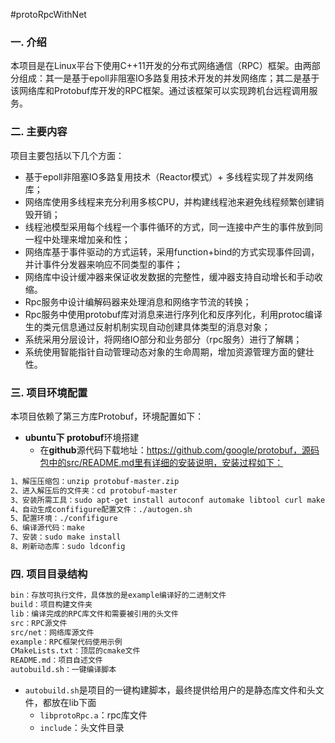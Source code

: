#protoRpcWithNet

### 一. 介绍

本项目是在Linux平台下使用C++11开发的分布式网络通信（RPC）框架。由两部分组成：其一是基于epoll非阻塞IO多路复用技术开发的并发网络库；其二是基于该网络库和Protobuf库开发的RPC框架。通过该框架可以实现跨机台远程调用服务。

### 二. 主要内容

项目主要包括以下几个方面：

- 基于epoll非阻塞IO多路复用技术（Reactor模式）+ 多线程实现了并发网络库；
- 网络库使用多线程来充分利用多核CPU，并构建线程池来避免线程频繁创建销毁开销；
- 线程池模型采用每个线程一个事件循环的方式，同一连接中产生的事件放到同一程中处理来增加亲和性；
- 网络库基于事件驱动的方式运转，采用function+bind的方式实现事件回调，并计事件分发器来响应不同类型的事件；
- 网络库中设计缓冲器来保证收发数据的完整性，缓冲器支持自动增长和手动收缩。
- Rpc服务中设计编解码器来处理消息和网络字节流的转换；
- Rpc服务中使用protobuf库对消息来进行序列化和反序列化，利用protoc编译生的类元信息通过反射机制实现自动创建具体类型的消息对象；
- 系统采用分层设计，将网络IO部分和业务部分（rpc服务）进行了解耦；
- 系统使用智能指针自动管理动态对象的生命周期，增加资源管理方面的健壮性。

### 三. 项目环境配置

本项目依赖了第三方库Protobuf，环境配置如下：

   - **ubuntu下 protobuf**环境搭建
     - 在**github**源代码下载地址：https://github.com/google/protobuf，源码包中的src/README.md里有详细的安装说明，安装过程如下：

   ```tex
   1、解压压缩包：unzip protobuf-master.zip
   2、进入解压后的文件夹：cd protobuf-master
   3、安装所需工具：sudo apt-get install autoconf automake libtool curl make g++ unzip
   4、自动生成confifigure配置文件：./autogen.sh
   5、配置环境：./confifigure 
   6、编译源代码：make
   7、安装：sudo make install
   8、刷新动态库：sudo ldconfig
   ```

### 四. 项目目录结构

```tex
bin：存放可执行文件，具体放的是example编译好的二进制文件
build：项目构建文件夹
lib：编译完成的RPC库文件和需要被引用的头文件
src：RPC源文件
src/net：网络库源文件
example：RPC框架代码使用示例
CMakeLists.txt：顶层的cmake文件
README.md：项目自述文件
autobuild.sh：一键编译脚本
```

- `autobuild.sh`是项目的一键构建脚本，最终提供给用户的是静态库文件和头文件，都放在lib下面
  - `libprotoRpc.a`：rpc库文件
  - `include`：头文件目录
